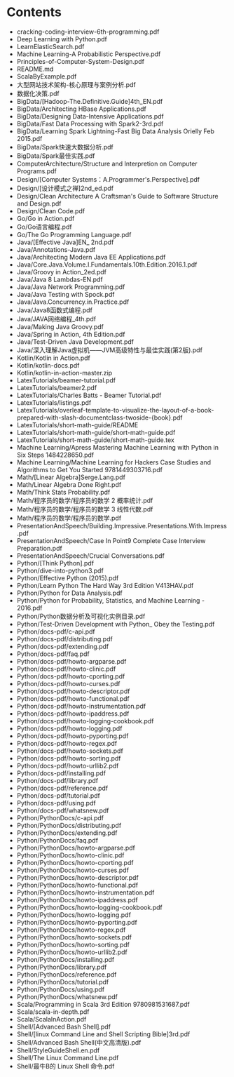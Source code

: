 # Contents
 
 - cracking-coding-interview-6th-programming.pdf
- Deep Learning with Python.pdf
- LearnElasticSearch.pdf
- Machine Learning-A Probabilistic Perspective.pdf
- Principles-of-Computer-System-Design.pdf
- README.md
- ScalaByExample.pdf
- 大型网站技术架构-核心原理与案例分析.pdf
- 数据化决策.pdf
- BigData/[Hadoop-The.Definitive.Guide]4th_EN.pdf
- BigData/Architecting HBase Applications.pdf
- BigData/Designing Data-Intensive Applications.pdf
- BigData/Fast Data Processing with Spark2-3rd.pdf
- BigData/Learning Spark Lightning-Fast Big Data Analysis Orielly Feb 2015.pdf
- BigData/Spark快速大数据分析.pdf
- BigData/Spark最佳实践.pdf
- ComputerArchitecture/Structure and Interpretion on Computer Programs.pdf
- Design/[Computer Systems：A.Programmer's.Perspective].pdf
- Design/[设计模式之禅]2nd_ed.pdf
- Design/Clean Architecture A Craftsman's Guide to Software Structure and Design.pdf
- Design/Clean Code.pdf
- Go/Go in Action.pdf
- Go/Go语言编程.pdf
- Go/The Go Programming Language.pdf
- Java/[Effective Java]EN_ 2nd.pdf
- Java/Annotations-Java.pdf
- Java/Architecting Modern Java EE Applications.pdf
- Java/Core.Java.Volume.I.Fundamentals.10th.Edition.2016.1.pdf
- Java/Groovy in Action_2ed.pdf
- Java/Java 8 Lambdas-EN.pdf
- Java/Java Network Programming.pdf
- Java/Java Testing with Spock.pdf
- Java/Java.Concurrency.in.Practice.pdf
- Java/Java8函数式编程.pdf
- Java/JAVA网络编程_4th.pdf
- Java/Making Java Groovy.pdf
- Java/Spring in Action, 4th Edition.pdf
- Java/Test-Driven Java Development.pdf
- Java/深入理解Java虚拟机——JVM高级特性与最佳实践(第2版).pdf
- Kotlin/Kotlin in Action.pdf
- Kotlin/kotlin-docs.pdf
- Kotlin/kotlin-in-action-master.zip
- LatexTutorials/beamer-tutorial.pdf
- LatexTutorials/beamer2.pdf
- LatexTutorials/Charles Batts - Beamer Tutorial.pdf
- LatexTutorials/listings.pdf
- LatexTutorials/overleaf-template-to-visualize-the-layout-of-a-book-prepared-with-slash-documentclass-twoside-{book}.pdf
- LatexTutorials/short-math-guide/README
- LatexTutorials/short-math-guide/short-math-guide.pdf
- LatexTutorials/short-math-guide/short-math-guide.tex
- Machine Learning/Apress Mastering Machine Learning with Python in Six Steps 1484228650.pdf
- Machine Learning/Machine Learning for Hackers Case Studies and Algorithms to Get You Started 9781449303716.pdf
- Math/[Linear Algebra]Serge.Lang.pdf
- Math/Linear Algebra Done Right.pdf
- Math/Think Stats Probability.pdf
- Math/程序员的数学/程序员的数学 2 概率统计.pdf
- Math/程序员的数学/程序员的数学 3 线性代数.pdf
- Math/程序员的数学/程序员的数学.pdf
- PresentationAndSpeech/Building.Impressive.Presentations.With.Impress.pdf
- PresentationAndSpeech/Case In Point9 Complete Case Interview Preparation.pdf
- PresentationAndSpeech/Crucial Conversations.pdf
- Python/[Think Python].pdf
- Python/dive-into-python3.pdf
- Python/Effective Python (2015).pdf
- Python/Learn Python The Hard Way 3rd Edition V413HAV.pdf
- Python/Python for Data Analysis.pdf
- Python/Python for Probability, Statistics, and Machine Learning - 2016.pdf
- Python/Python数据分析及可视化实例目录.pdf
- Python/Test-Driven Development with Python_ Obey the Testing.pdf
- Python/docs-pdf/c-api.pdf
- Python/docs-pdf/distributing.pdf
- Python/docs-pdf/extending.pdf
- Python/docs-pdf/faq.pdf
- Python/docs-pdf/howto-argparse.pdf
- Python/docs-pdf/howto-clinic.pdf
- Python/docs-pdf/howto-cporting.pdf
- Python/docs-pdf/howto-curses.pdf
- Python/docs-pdf/howto-descriptor.pdf
- Python/docs-pdf/howto-functional.pdf
- Python/docs-pdf/howto-instrumentation.pdf
- Python/docs-pdf/howto-ipaddress.pdf
- Python/docs-pdf/howto-logging-cookbook.pdf
- Python/docs-pdf/howto-logging.pdf
- Python/docs-pdf/howto-pyporting.pdf
- Python/docs-pdf/howto-regex.pdf
- Python/docs-pdf/howto-sockets.pdf
- Python/docs-pdf/howto-sorting.pdf
- Python/docs-pdf/howto-urllib2.pdf
- Python/docs-pdf/installing.pdf
- Python/docs-pdf/library.pdf
- Python/docs-pdf/reference.pdf
- Python/docs-pdf/tutorial.pdf
- Python/docs-pdf/using.pdf
- Python/docs-pdf/whatsnew.pdf
- Python/PythonDocs/c-api.pdf
- Python/PythonDocs/distributing.pdf
- Python/PythonDocs/extending.pdf
- Python/PythonDocs/faq.pdf
- Python/PythonDocs/howto-argparse.pdf
- Python/PythonDocs/howto-clinic.pdf
- Python/PythonDocs/howto-cporting.pdf
- Python/PythonDocs/howto-curses.pdf
- Python/PythonDocs/howto-descriptor.pdf
- Python/PythonDocs/howto-functional.pdf
- Python/PythonDocs/howto-instrumentation.pdf
- Python/PythonDocs/howto-ipaddress.pdf
- Python/PythonDocs/howto-logging-cookbook.pdf
- Python/PythonDocs/howto-logging.pdf
- Python/PythonDocs/howto-pyporting.pdf
- Python/PythonDocs/howto-regex.pdf
- Python/PythonDocs/howto-sockets.pdf
- Python/PythonDocs/howto-sorting.pdf
- Python/PythonDocs/howto-urllib2.pdf
- Python/PythonDocs/installing.pdf
- Python/PythonDocs/library.pdf
- Python/PythonDocs/reference.pdf
- Python/PythonDocs/tutorial.pdf
- Python/PythonDocs/using.pdf
- Python/PythonDocs/whatsnew.pdf
- Scala/Programming in Scala 3rd Edition 9780981531687.pdf
- Scala/scala-in-depth.pdf
- Scala/ScalaInAction.pdf
- Shell/[Advanced Bash Shell].pdf
- Shell/[linux Command Line and Shell Scripting Bible]3rd.pdf
- Shell/Advanced Bash Shell(中文高清版).pdf
- Shell/StyleGuideShell.en.pdf
- Shell/The Linux Command Line.pdf
- Shell/最牛B的 Linux Shell 命令.pdf
